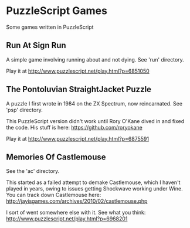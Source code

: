 PuzzleScript Games
==================

Some games written in PuzzleScript

Run At Sign Run
---------------

A simple game involving running about and not dying. See 'run' directory.

Play it at http://www.puzzlescript.net/play.html?p=6851050

The Pontoluvian StraightJacket Puzzle
-------------------------------------

A puzzle I first wrote in 1984 on the ZX Spectrum, now reincarnated. See 'psp' directory.

This PuzzleScript version didn't work until Rory O'Kane dived in and fixed the code. His stuff is here: https://github.com/roryokane

Play it at http://www.puzzlescript.net/play.html?p=6875591

Memories Of Castlemouse
-----------------------

See the 'ac' directory.

This started as a failed attempt to demake Castlemouse, which I haven't played in years, owing to issues getting Shockwave working under Wine. You can track down Castlemouse here: http://jayisgames.com/archives/2010/02/castlemouse.php

I sort of went somewhere else with it. See what you think: http://www.puzzlescript.net/play.html?p=6968201


